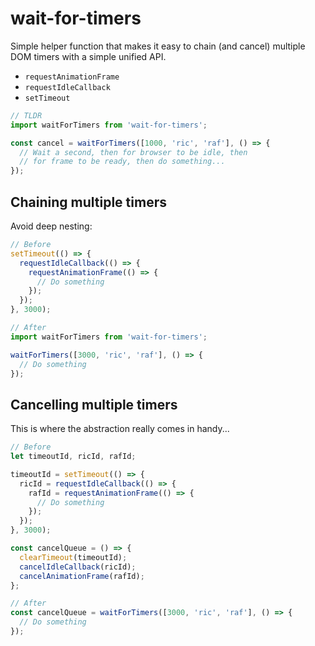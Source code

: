 # wait-for-timers

Simple helper function that makes it easy to chain (and cancel) multiple DOM timers with a simple unified API.

- `requestAnimationFrame`
- `requestIdleCallback`
- `setTimeout`

```js
// TLDR
import waitForTimers from 'wait-for-timers';

const cancel = waitForTimers([1000, 'ric', 'raf'], () => {
  // Wait a second, then for browser to be idle, then
  // for frame to be ready, then do something...
});
```

## Chaining multiple timers

Avoid deep nesting:

```js
// Before
setTimeout(() => {
  requestIdleCallback(() => {
    requestAnimationFrame(() => {
      // Do something
    });
  });
}, 3000);
```

```js
// After
import waitForTimers from 'wait-for-timers';

waitForTimers([3000, 'ric', 'raf'], () => {
  // Do something
});
```

## Cancelling multiple timers

This is where the abstraction really comes in handy...

```js
// Before
let timeoutId, ricId, rafId;

timeoutId = setTimeout(() => {
  ricId = requestIdleCallback(() => {
    rafId = requestAnimationFrame(() => {
      // Do something
    });
  });
}, 3000);

const cancelQueue = () => {
  clearTimeout(timeoutId);
  cancelIdleCallback(ricId);
  cancelAnimationFrame(rafId);
};
```

```js
// After
const cancelQueue = waitForTimers([3000, 'ric', 'raf'], () => {
  // Do something
});
```
